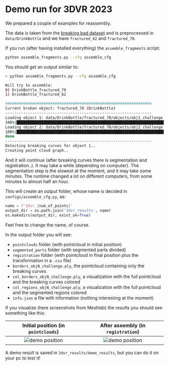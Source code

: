 # Demo run for 3DVR 2023

We prepared a couple of examples for reassembly.

The data is taken from the [breaking bad dataset](https://breaking-bad-dataset.github.io/) and is preprocessed in `data/DrinkBottle` and we have `fractured_62` and `fractured_70`.

If you run (after having installed everything) the `assemble_fragments` script:

```bash
python assemble_fragments.py --cfg assemble_cfg
```

You should get an output similar to:

```bash
> python assemble_fragments.py --cfg assemble_cfg

Will try to assemble:
0) DrinkBottle_fractured_70
1) DrinkBottle_fractured_62

#################################################################
Current broken object: fractured_70 (DrinkBottle)
-----------------------------------------------------------------
Loading object 1: data/DrinkBottle/fractured_70/objects/obj1_challenge.ply
100%|███████████████████████████████████████████████████████████████████████████| 29950/29950 [00:04<00:00, 6008.02it/s]
Loading object 2: data/DrinkBottle/fractured_70/objects/obj2_challenge.ply
100%|███████████████████████████████████████████████████████████████████████████| 29909/29909 [00:04<00:00, 6066.83it/s]
done
-----------------------------------------------------------------
Detecting breaking curves for object 1..
Creating point cloud graph..

```

And it will continue (after breaking curves there is segmentation and registration..).
It may take a while (depending on computer). 
The segmentation step is the slowest at the moment, and it may take some minutes. 
The runtime changed a lot on different computers, from some minutes to almost half an hour.

This will create an output folder, whose name is decided in `configs/assemble_cfg.py`, as:
```python
name = f'3dvr_{num_of_points}'
output_dir = os.path.join('3dvr_results', name)
os.makedirs(output_dir, exist_ok=True)
```

Feel free to change the name, of course.

In the output folder you will see:
- `pointclouds` folder (with pointcloud in initial position)
- `segmented_parts` folder (with segmented parts divided)
- `registration` folder (with pointcloud in final position plus the transformation in a `.csv` file)
- `borders_objN_challenge.ply`, the pointcloud containing only the breaking curves
- `col_borders_objN_challenge.ply`, a visualization with the full pointcloud and the breaking curves colored
- `col_regions_objN_challenge.ply`, a visualization with the full pointcloud and the segmented regions colored
- `info.json` a file with information (nothing interesting at the moment)

If you visualize (here screenshots from Meshlab) the results you should see something like this:

| Initial position (in `pointclouds`) | After assembly (in `registration`) |
|:---:|:----:|
| ![demo position](static/images/demo_position.png) | ![demo position](static/images/demo_solved.png) |

A demo result is saved in `3dvr_results/demo_results`, but you can do it on your pc to test it!


